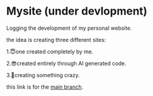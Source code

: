 # Mysite (under devlopment)
Logging the development of my personal website.

the idea is creating three different sites:

1.😇one created completely by me.

2.😎created entirely through AI generated code.

3.🤯creating something crazy.

this link is for the [main branch](https://yuvrajsinghjadon.github.io/Mysite/).

